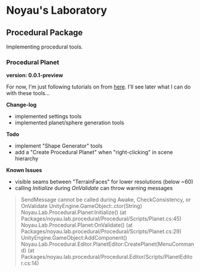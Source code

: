 # Noyau's Laboratory #

## Procedural Package ##

Implementing procedural tools.

### Procedural Planet ###

**version: 0.0.1-preview**

For now, I'm just following tutorials on from [here](https://www.youtube.com/watch?v=QN39W020LqU&list=PLFt_AvWsXl0cONs3T0By4puYy6GM22ko8). I'll see later what I can do with these tools...

**Change-log**

* implemented settings tools
* implemented planet/sphere generation tools

**Todo**

* implement "Shape Generator" tools
* add a "Create Procedural Planet" when "right-clicking" in scene hierarchy

**Known Issues**

* visible seams between "TerrainFaces" for lower resolutions (below ~60)
* calling *Initialize* during *OnValidate* can throw warning messages
> SendMessage cannot be called during Awake, CheckConsistency, or OnValidate
> UnityEngine.GameObject:.ctor(String)
> Noyau.Lab.Procedural.Planet:Initialize() (at Packages/noyau.lab.procedural/Procedural/Scripts/Planet.cs:45)
> Noyau.Lab.Procedural.Planet:OnValidate() (at Packages/noyau.lab.procedural/Procedural/Scripts/Planet.cs:29)
> UnityEngine.GameObject:AddComponent()
> Noyau.Lab.Procedural.Editor.PlanetEditor:CreatePlanet(MenuCommand) (at Packages/noyau.lab.procedural/Procedural.Editor/Scripts/PlanetEditor.cs:14)